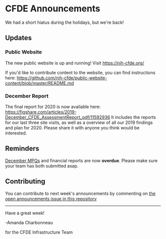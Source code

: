 # CFDE Announcements

We had a short hiatus during the holidays, but we're back!

## Updates


### Public Website

The new public website is up and running! Visit https://nih-cfde.org/ 

If you'd like to contribute content to the website, you can find instructions here: https://github.com/nih-cfde/public-website-content/blob/master/README.md

### December Report

The final report for 2020 is now available here: https://figshare.com/articles/2019-December_CFDE_AssessmentReport_pdf/11592936
It includes the reports for our last three site visits, as well as a overview of all our 2019 findings and plan for 2020. Please share it with anyone you think would be interested. 

## Reminders

[December MPQs](https://forms.gle/Je3Apk6MY6z25uJU6) and financial reports are now **overdue**. Please make sure your team has both submitted asap.

## Contributing

You can contribute to next week's announcements by commenting on [the open
announcements issue in this repository](https://github.com/nih-cfde/announcements/issues?utf8=%E2%9C%93&q=is%3Aissue+is%3Aopen+Announcements)

---

Have a great week!

-Amanda Charbonneau

for the CFDE Infrastructure Team




